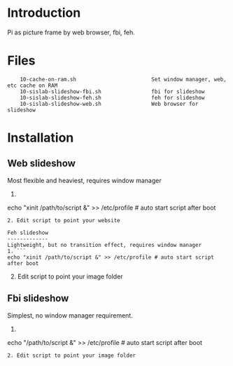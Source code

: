 <!---
/*******************************************************************************
// Project name   :
// File name      : !!FILE
// Created date   : !!DATE
// Author         : Ngoc-Sinh Nguyen
// Last modified  : !!DATE
// Desc           :
*******************************************************************************/
-->
Introduction
============
Pi as picture frame by web browser, fbi, feh.

Files
============
        10-cache-on-ram.sh                        Set window manager, web, etc cache on RAM
        10-sislab-slideshow-fbi.sh                fbi for slideshow
        10-sislab-slideshow-feh.sh                feh for slideshow
        10-sislab-slideshow-web.sh                Web browser for slideshow

Installation
============

Web  slideshow
--------------
Most flexible and heaviest, requires window manager
1. ```
echo "xinit /path/to/script &" >> /etc/profile # auto start script after boot
```
2. Edit script to point your website

Feh slideshow
-------------
Lightweight, but no transition effect, requires window manager
1. ```
echo "xinit /path/to/script &" >> /etc/profile # auto start script after boot
```
2. Edit script to point your image folder

Fbi slideshow
-------------
Simplest, no window manager requirement.
1. ```
echo "/path/to/script &" >> /etc/profile # auto start script after boot
```
2. Edit script to point your image folder

